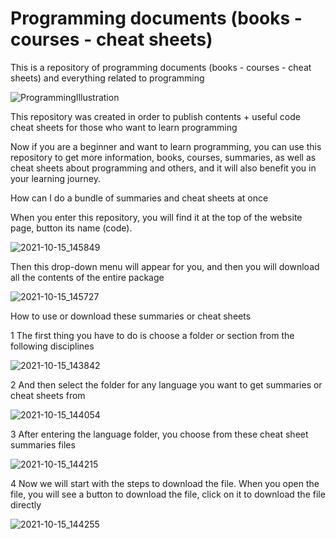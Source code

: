 # Programming documents (books - courses - cheat sheets)
This is a repository of programming documents (books - courses - cheat sheets) and everything related to programming

![ProgrammingIllustration](https://user-images.githubusercontent.com/72635460/137557453-21be0b42-01ec-4bdf-b431-57f6dbbff812.png)

This repository was created in order to publish contents + useful code cheat sheets for those who want to learn programming

Now if you are a beginner and want to learn programming, you can use this repository to get more information, books, courses, summaries, as well as cheat sheets about programming and others, and it will also benefit you in your learning journey.

How can I do a bundle of summaries and cheat sheets at once

When you enter this repository, you will find it at the top of the website page, button its name (code).

![2021-10-15_145849](https://user-images.githubusercontent.com/72635460/137558092-5773ceef-aa49-41d4-9941-83df49f4d9b6.png)

Then this drop-down menu will appear for you, and then you will download all the contents of the entire package

![2021-10-15_145727](https://user-images.githubusercontent.com/72635460/137558087-11f11ab0-02de-44a9-9b1a-f252ce5cbc47.png)

How to use or download these summaries or cheat sheets

1 The first thing you have to do is choose a folder or section from the following disciplines

![2021-10-15_143842](https://user-images.githubusercontent.com/72635460/137556433-eb3467b6-290b-4dcc-b421-67a5482f8b90.png)

2 And then select the folder for any language you want to get summaries or cheat sheets from

![2021-10-15_144054](https://user-images.githubusercontent.com/72635460/137556550-c44ab8bf-7dad-4c8e-a34f-ec66069ec6fa.png)

3 After entering the language folder, you choose from these cheat sheet summaries files

![2021-10-15_144215](https://user-images.githubusercontent.com/72635460/137556637-5d0e1892-016a-4d9e-b751-7265fcf9c360.png)

4 Now we will start with the steps to download the file. When you open the file, you will see a button to download the file, click on it to download the file directly

![2021-10-15_144255](https://user-images.githubusercontent.com/72635460/137556799-3563422b-632d-4aad-957e-a83db9ec03bf.png)
